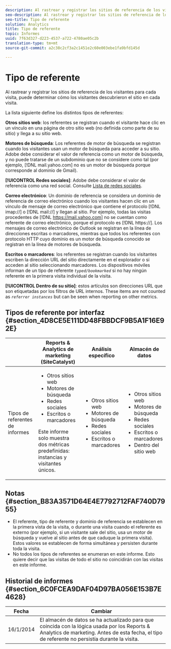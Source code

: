 ```yaml
---
description: Al rastrear y registrar los sitios de referencia de los visitantes para cada visita, puede determinar cómo los visitantes descubrieron el sitio en cada visita.
seo-description: Al rastrear y registrar los sitios de referencia de los visitantes para cada visita, puede determinar cómo los visitantes descubrieron el sitio en cada visita.
seo-title: Tipo de referente
solution: Analytics
title: Tipo de referente
topic: Informes
uuid: 7f63d327-d223-4537-a722-4780ae05c2b
translation-type: tm+mt
source-git-commit: a2c38c2cf3a2c1451e2c60e003ebe1fa9bfd145d

---
```



# Tipo de referente

Al rastrear y registrar los sitios de referencia de los visitantes para cada visita, puede determinar cómo los visitantes descubrieron el sitio en cada visita.

La lista siguiente define los distintos tipos de referentes:

**Otros sitios web**: los referentes se registran cuando el visitante hace clic en un vínculo en una página de otro sitio web (no definida como parte de su sitio) y llega a su sitio web.

**Motores de búsqueda**: Los referentes de motor de búsqueda se registran cuando los visitantes usan un motor de búsqueda para acceder a su sitio. Adobe debe considerar el valor de referencia como un motor de búsqueda, y no puede tratarse de un subdominio que no se considere como tal (por ejemplo, [!DNL mail.yahoo.com] no es un motor de búsqueda porque corresponde al dominio de Gmail).

**[!UICONTROL Redes sociales]**: Adobe debe considerar el valor de referencia como una red social. Consulte [Lista de redes sociales](https://helpx.adobe.com/analytics/kb/list-social-networks.html).

**Correo electrónico**: Un dominio de referencia se considera un dominio de referencia de correo electrónico cuando los visitantes hacen clic en un vínculo de mensaje de correo electrónico que contiene el protocolo [!DNL imap://] o [!DNL mail://] y llegan al sitio. Por ejemplo, todas las visitas procedentes de [!DNL https://mail.yahoo.com] no se cuentan como referente de correo electrónico, porque el protocolo es [!DNL https://]. Los mensajes de correo electrónico de Outlook se registran en la línea de direcciones escritas o marcadores, mientras que todos los referentes con protocolo HTTP cuyo dominio es un motor de búsqueda conocido se registran en la línea de motores de búsqueda.

**Escritos o marcadores**: los referentes se registran cuando los visitantes escriben la dirección URL del sitio directamente en el explorador o si acceden al sitio seleccionando marcadores. Los dispositivos móviles informan de un tipo de referente *`typed/bookmarked`* si no hay ningún referente en la primera visita individual de la visita.

**[!UICONTROL Dentro de su sitio]**: estos artículos son direcciones URL que son etiquetadas por los filtros de URL internos. These items are not counted as *`referrer instances`* but can be seen when reporting on other metrics.

## Tipos de referente por interfaz {#section_4D8CE5E111DD48FBBDCF9B5A1F16E92E}

<table id="table_EC7423532C7E44DE97B7FC0321585A2B"> 
 <thead> 
  <tr> 
   <th colname="col1" class="entry"> </th> 
   <th colname="col2" class="entry"> Reports &amp; Analytics de marketing (SiteCatalyst) </th> 
   <th colname="col3" class="entry"> Análisis específico </th> 
   <th colname="col4" class="entry"> Almacén de datos </th> 
  </tr>
 </thead>
 <tbody> 
  <tr> 
   <td colname="col1"> Tipos de referentes de informes </td> 
   <td colname="col2"> 
    <ul id="ul_EFC8E81EC6DF4CC2AC0E290244FD5859"> 
     <li id="li_686FCAEB04054B9F8A7D2434E8C49F04">Otros sitios web </li> 
     <li id="li_C232868230AA4A54958B524F3D8FDA35"> Motores de búsqueda </li> 
     <li id="li_A89BFD0468F74ED7822F64BE4A7332AE"> Redes sociales </li> 
     <li id="li_C824E6F7F6E748DD827A95B105ADBADD"> Escritos o marcadores </li> 
    </ul> <p> Este informe solo muestra dos métricas predefinidas: instancias y visitantes únicos. </p> </td> 
   <td colname="col3"> 
    <ul id="ul_FD81EB3C1BD949A39C5A9E9688D25271"> 
     <li id="li_6099E7E03F3843D484808258A332BBE9">Otros sitios web </li> 
     <li id="li_5AABC02DA7964D578BF8404DA819245D"> Motores de búsqueda </li> 
     <li id="li_B18907AC7FA1429A893B57634EB7DC6F"> Redes sociales </li> 
     <li id="li_7674B67897994E1FA99BCD9B604BCB6E"> Escritos o marcadores </li> 
    </ul> </td> 
   <td colname="col4"> 
    <ul id="ul_C37ADBEC31D04295BF5CDEA25DB5191A"> 
     <li id="li_81A642C96C674669BA00B2DACA534B8A">Otros sitios web </li> 
     <li id="li_29B9DA9F2AAD46A69886D34D5E6E43D4"> Motores de búsqueda </li> 
     <li id="li_E381EEF111F248F99EE39600D616B7C2"> Redes sociales </li> 
     <li id="li_596377F4D3C248BEA5191EE2985A2B13"> Escritos o marcadores </li> 
     <li id="li_A7A72D3D6B9A4CCFB43EDA77ABFDEDBC"> Dentro del sitio web </li> 
    </ul> </td> 
  </tr> 
 </tbody> 
</table>

## Notas {#section_B83A3571D64E4E7792712FAF740D7955}

* El referente, tipo de referente y dominio de referencia se establecen en la primera vista de la visita, o durante una visita cuando el referente es externo (por ejemplo, si un visitante sale del sitio, usa un motor de búsqueda y vuelve al sitio antes de que caduque la primera visita). Estos valores se establecen de forma simultánea y persisten durante toda la visita.
* No todos los tipos de referentes se enumeran en este informe. Esto quiere decir que las visitas de todo el sitio no coincidirán con las visitas en este informe.

## Historial de informes {#section_6C0FCEA9DAF04D97BA056E153B7E4628}

| Fecha | Cambiar |
|---|---|
| 16/1/2014 | El almacén de datos se ha actualizado para que coincida con la lógica usada por los Reports &amp; Analytics de marketing. Antes de esta fecha, el tipo de referente no persistía durante la visita. |

